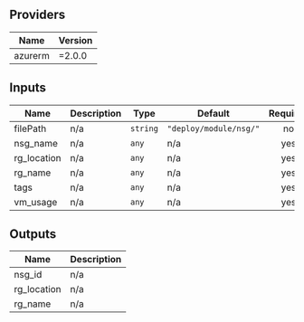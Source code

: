 ## Providers

| Name | Version |
|------|---------|
| azurerm | =2.0.0 |

## Inputs

| Name | Description | Type | Default | Required |
|------|-------------|------|---------|:-----:|
| filePath | n/a | `string` | `"deploy/module/nsg/"` | no |
| nsg\_name | n/a | `any` | n/a | yes |
| rg\_location | n/a | `any` | n/a | yes |
| rg\_name | n/a | `any` | n/a | yes |
| tags | n/a | `any` | n/a | yes |
| vm\_usage | n/a | `any` | n/a | yes |

## Outputs

| Name | Description |
|------|-------------|
| nsg\_id | n/a |
| rg\_location | n/a |
| rg\_name | n/a |

